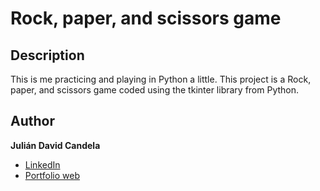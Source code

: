 # **Rock, paper, and  scissors game**
## Description
This is me practicing and playing  in Python a little. This project is a Rock, paper, and  scissors game coded using the tkinter library from Python.

## Author
**Julián David Candela**
* [LinkedIn](https://sites.google.com/view/juliandavidcandela/about-me)
* [Portfolio web](https://sites.google.com/view/juliandavidcandela/what-i-do/portfolio)
  
